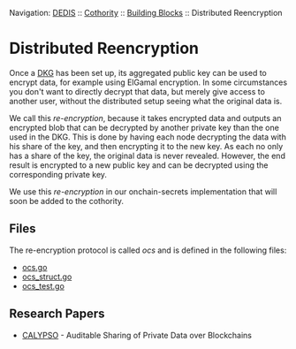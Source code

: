 Navigation: [DEDIS](https://github.com/dedis/doc/tree/master/README.md) ::
[Cothority](../../README.md) ::
[Building Blocks](../../doc/BuildingBlocks.md) ::
Distributed Reencryption

# Distributed Reencryption

Once a [DKG](../../dkg/DKG.md) has been set up, its aggregated public key can
be used to encrypt data, for example using ElGamal encryption. In some
circumstances you don't want to directly decrypt that data, but merely give
access to another user, without the distributed setup seeing what the original
data is.

We call this _re-encryption_, because it takes encrypted data and outputs
an encrypted blob that can be decrypted by another private key than the one
used in the DKG. This is done by having each node decrypting the data with
his share of the key, and then encrypting it to the new key. As each no only
has a share of the key, the original data is never revealed. However, the end
result is encrypted to a new public key and can be decrypted using the corresponding
private key.

We use this _re-encryption_ in our onchain-secrets implementation that will
soon be added to the cothority.

## Files

The re-encryption protocol is called _ocs_ and is defined in the following files:
- [ocs.go](ocs.go)
- [ocs_struct.go](ocs_struct.go)
- [ocs_test.go](ocs_test.go)

## Research Papers

- [CALYPSO](https://eprint.iacr.org/2018/209.pdf) - Auditable Sharing of
  Private Data over Blockchains

